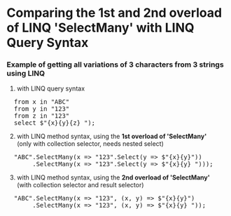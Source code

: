 # Comparing the 1st and 2nd overload of LINQ 'SelectMany' with LINQ Query Syntax

### Example of getting all variations of 3 characters from 3 strings using LINQ

1. with LINQ query syntax

<pre>
  from x in "ABC"
  from y in "123"
  from z in "123"
  select $"{x}{y}{z} ");
</pre>

2. with LINQ method syntax, using the **1st overload of 'SelectMany'**<br>
(only with collection selector, needs nested select)

<pre>
  "ABC".SelectMany(x => "123".Select(y => $"{x}{y}"))
       .SelectMany(x => "123".Select(y => $"{x}{y} ")));
</pre>

3. with LINQ method syntax, using the **2nd overload of 'SelectMany'**<br>
(with collection selector and result selector)

<pre>
  "ABC".SelectMany(x => "123", (x, y) => $"{x}{y}")
       .SelectMany(x => "123", (x, y) => $"{x}{y} "));
</pre>
